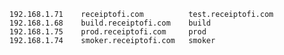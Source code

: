       192.168.1.71    receiptofi.com          test.receiptofi.com
      192.168.1.68    build.receiptofi.com    build
      192.168.1.75    prod.receiptofi.com     prod
      192.168.1.74    smoker.receiptofi.com   smoker

